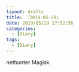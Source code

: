 ```yaml
---
layout: drafts
title: 『2019-05-29』
date: 2019/05/29 17:52:56
categories:
  - [Diary]
tags:
  - [Diary]
---
```


nethunter Magisk
